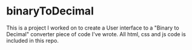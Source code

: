 # binaryToDecimal

This is a project I worked on to create a User interface to a "Binary to Decimal" converter piece of code I've wrote. All html, css and js code is included in this repo.

